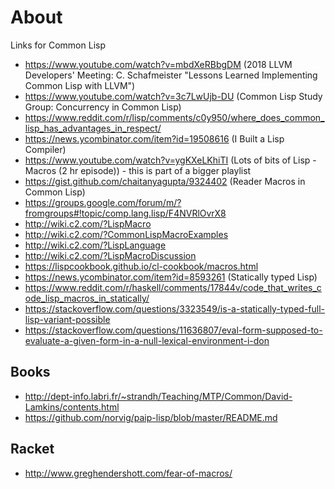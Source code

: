# About

Links for Common Lisp

- https://www.youtube.com/watch?v=mbdXeRBbgDM (2018 LLVM Developers' Meeting: C. Schafmeister "Lessons Learned Implementing Common Lisp with LLVM")
- https://www.youtube.com/watch?v=3c7LwUjb-DU (Common Lisp Study Group: Concurrency in Common Lisp)
- https://www.reddit.com/r/lisp/comments/c0y950/where_does_common_lisp_has_advantages_in_respect/
- https://news.ycombinator.com/item?id=19508616 (I Built a Lisp Compiler)
- https://www.youtube.com/watch?v=ygKXeLKhiTI (Lots of bits of Lisp - Macros (2 hr episode)) - this is part of a bigger playlist
- https://gist.github.com/chaitanyagupta/9324402 (Reader Macros in Common Lisp)
- https://groups.google.com/forum/m/?fromgroups#!topic/comp.lang.lisp/F4NVRlOvrX8
- http://wiki.c2.com/?LispMacro
- http://wiki.c2.com/?CommonLispMacroExamples
- http://wiki.c2.com/?LispLanguage
- http://wiki.c2.com/?LispMacroDiscussion
- https://lispcookbook.github.io/cl-cookbook/macros.html
- https://news.ycombinator.com/item?id=8593261 (Statically typed Lisp)
- https://www.reddit.com/r/haskell/comments/17844v/code_that_writes_code_lisp_macros_in_statically/
- https://stackoverflow.com/questions/3323549/is-a-statically-typed-full-lisp-variant-possible
- https://stackoverflow.com/questions/11636807/eval-form-supposed-to-evaluate-a-given-form-in-a-null-lexical-environment-i-don

## Books

- http://dept-info.labri.fr/~strandh/Teaching/MTP/Common/David-Lamkins/contents.html
- https://github.com/norvig/paip-lisp/blob/master/README.md

## Racket

- http://www.greghendershott.com/fear-of-macros/
